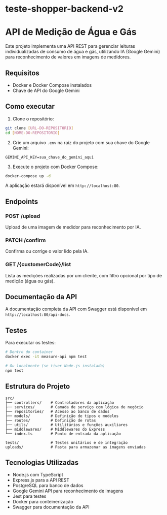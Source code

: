# teste-shopper-backend-v2
# API de Medição de Água e Gás

Este projeto implementa uma API REST para gerenciar leituras individualizadas de consumo de água e gás, utilizando IA (Google Gemini) para reconhecimento de valores em imagens de medidores.

## Requisitos

- Docker e Docker Compose instalados
- Chave de API do Google Gemini

## Como executar

1. Clone o repositório:
```bash
git clone [URL-DO-REPOSITORIO]
cd [NOME-DO-REPOSITORIO]
```

2. Crie um arquivo `.env` na raiz do projeto com sua chave do Google Gemini:
```
GEMINI_API_KEY=sua_chave_do_gemini_aqui
```

3. Execute o projeto com Docker Compose:
```bash
docker-compose up -d
```

A aplicação estará disponível em `http://localhost:80`.

## Endpoints

### POST /upload
Upload de uma imagem de medidor para reconhecimento por IA.

### PATCH /confirm
Confirma ou corrige o valor lido pela IA.

### GET /{customerCode}/list
Lista as medições realizadas por um cliente, com filtro opcional por tipo de medição (água ou gás).

## Documentação da API

A documentação completa da API com Swagger está disponível em `http://localhost:80/api-docs`.

## Testes

Para executar os testes:

```bash 
# Dentro do container
docker exec -it measure-api npm test

# Ou localmente (se tiver Node.js instalado)
npm test
```

## Estrutura do Projeto

```
src/
├── controllers/    # Controladores da aplicação
├── services/       # Camada de serviço com lógica de negócio
├── repositories/   # Acesso ao banco de dados
├── models/         # Definição de tipos e modelos
├── routes/         # Definição de rotas
├── utils/          # Utilitários e funções auxiliares
├── middlewares/    # Middlewares do Express
└── index.ts        # Ponto de entrada da aplicação

tests/              # Testes unitários e de integração
uploads/            # Pasta para armazenar as imagens enviadas
```

## Tecnologias Utilizadas

- Node.js com TypeScript
- Express.js para a API REST
- PostgreSQL para banco de dados
- Google Gemini API para reconhecimento de imagens
- Jest para testes
- Docker para conteinerização
- Swagger para documentação da API